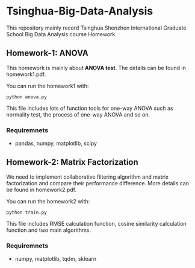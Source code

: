 # Tsinghua-Big-Data-Analysis

This repository mainly record Tsinghua Shenzhen International Graduate School Big Data Analysis course Homework.

## Homework-1: ANOVA
This homework is mainly about **ANOVA test**. The details can be found in homework1.pdf.

You can run the homework1 with:
```
python anova.py
```
This file includes lots of function tools for one-way ANOVA such as normality test, the process of one-way ANOVA and so on.

### Requiremnets
- pandas, numpy, matplotlib, scipy

## Homework-2: Matrix Factorization
We need to implement collaborative filtering algorithm and matrix factorization and compare their performance difference. More details can be found in homework2.pdf.

You can run the homework2 with:
```
python train.py
```
This file includes RMSE calculation function, cosine similarity calculation function and two main algorithms.

### Requiremnets
- numpy, matplotlib, tqdm, sklearn
